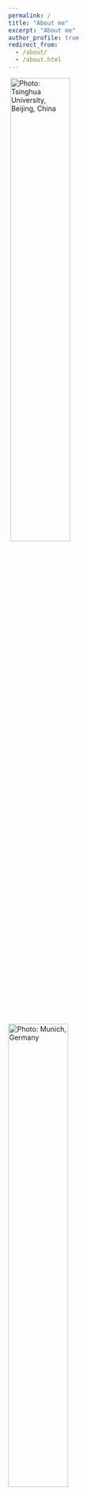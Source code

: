 ```yaml
---
permalink: /
title: "About me"
excerpt: "About me"
author_profile: true
redirect_from:
  - /about/
  - /about.html
---
```


<p>
  <img src="https://jingqingz.github.io/images/jingqingzhang1.jpg" alt="Photo: Tsinghua University, Beijing, China" style="width: 49%;"/>
  <img src="https://jingqingz.github.io/images/jingqingzhang2.jpg" alt="Photo: Munich, Germany" style="width: 49%;"/>
</p>


Jingqing Zhang is a MRes student at [Department of Computing](http://www.imperial.ac.uk/computing), [Imperial College London](https://www.imperial.ac.uk/) under supervision of [Prof. Yi-Ke Guo](https://www.imperial.ac.uk/people/y.guo). His research interest includes Data Mining, Deep Learning, Machine Learning and their applications. He received his BEng degree in [Computer Science and Technology](http://www.tsinghua.edu.cn/publish/csen/) from [Tsinghua University](http://www.tsinghua.edu.cn/publish/newthuen/), 2012.


## Publications
* Mo, Yuanhan, Fangde Liu, <b>Jingqing Zhang</b>, Guang Yang, Taigang He, and Yike Guo. "Deep Poincare Map For Robust Medical Image Segmentation." arXiv preprint arXiv:1703.09200 (2017).
* Dong, Hao, <b>Jingqing Zhang</b>, Douglas McIlwraith, and Yike Guo. "I2T2I: Learning Text to Image Synthesis with Textual Data Augmentation." arXiv preprint arXiv:1703.06676 (2017).


